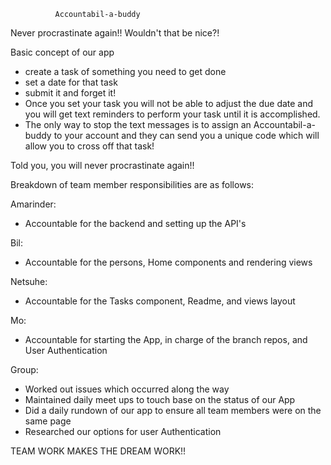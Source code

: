               Accountabil-a-buddy

Never procrastinate again!! Wouldn't that be nice?!

Basic concept of our app
  - create a task of something you need to get done
  - set a date for that task
  - submit it and forget it!
  - Once you set your task you will not be able to adjust the due date and you will get text     reminders to perform your task until it is accomplished.
  - The only way to stop the text messages is to assign an Accountabil-a-buddy to your account and they can send you a unique code which will allow you to cross off that task!

Told you, you will never procrastinate again!!

Breakdown of team member responsibilities are as follows:

Amarinder:

  - Accountable for the backend and setting up the API's

Bil:

  - Accountable for the persons, Home components and rendering views

Netsuhe:

  - Accountable for the Tasks component, Readme, and views layout

Mo:

  - Accountable for starting the App, in charge of the branch repos, and User Authentication

Group:
  - Worked out issues which occurred along the way
  - Maintained daily meet ups to touch base on the status of our App
  - Did a daily rundown of our app to ensure all team members were on the same page
  - Researched our options for user Authentication

  TEAM WORK MAKES THE DREAM WORK!! 
